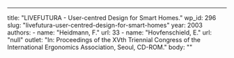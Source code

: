 ---
  title: "LIVEFUTURA - User-centred Design for Smart Homes."
  wp_id: 296
  slug: "livefutura-user-centred-design-for-smart-homes"
  year: 2003
  authors: 
    - 
      name: "Heidmann, F."
      url: 33
    - 
      name: "Hovfenschield, E."
      url: "null"
  outlet: "In: Proceedings of the XVth Triennial Congress of the International Ergonomics Association, Seoul, CD-ROM."
  body: ""
